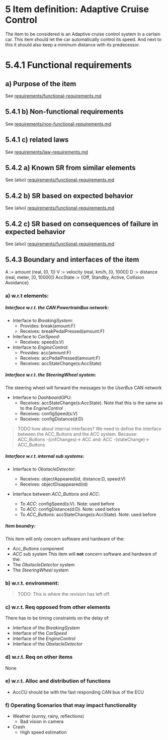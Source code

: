 # 5 Item definition: __Adaptive Cruise Control__
The item to be considered is an Adaptive cruise control system in a certain car.
This item should let the car automatically control its speed.
And next to this it should also keep a minimum distance with its predecessor.

# 5.4.1 Functional requirements
## a) Purpose of the item
See [requirements/functional-requirements.md]()

## 5.4.1 b) Non-functional requirements
See [requirements/non-functional-requirements.md]()

## 5.4.1 c) related laws
See [requirements/law-requirements.md]()

## 5.4.2 a) Known SR from similar elements
See (also) [requirements/functional-requirements.md]()

## 5.4.2 b) SR based on expected behavior
See (also) [requirements/functional-requirements.md]()

## 5.4.2 c) SR based on consequences of failure in expected behavior
See (also) [requirements/functional-requirements.md]()

## 5.4.3 Boundary and interfaces of the item
A := amount (real,  \[0, 1\])
V := velocity (real, km/h, \[0, 1000\])
D := distance (real, meter, \[0, 10000\])
AccState := {Off, Standby, Active, Collision Avoidance}
### a) w.r.t elements:
##### Interface w.r.t. the CAN _PowertrainBus_ network:
- Interface to _BreakingSystem_:
  - Provides: break(amount:F)
  - Receives: breakPedalPressed(amount:F)
- Interface to _CarSpeed_:
  - Receives: speed(s:V)
- Interface to _EngineControl_:
  - Provides: acc(amount:F)
  - Receives: accPedalPressed(amount:F)
  - Receives: accStateChange(s:AccState)

##### Interface w.r.t. the _SteeringWheel_ system:
The steering wheel will forward the messages to the _UserBus_ CAN network
- Interface to _DashboardGPU_:
  - Receives: accStateChange(s:AccState). Note that this is the same as to the _EngineControl_
  - Receives: configSpeed(s:V)
  - Receives: configDistance(d:D)

> TODO how about internal interfaces? We need to define the interface between the ACC_Buttons and the ACC system.
> Because: ACC_Buttons -(cnfChanges)-> ACC
> and: ACC -(stateChange)-> ACC_Buttons

##### Interface w.r.t. internal sub systems:
- Interface to _ObstacleDetector_:
  - Receives: objectAppeared(id, distance:D, speed:V)
  - Receives: objectDisappeared(id)

- Interface between _ACC_Buttons_ and _ACC_:
  - To _ACC_: configSpeed(s:V). Note: used before
  - To _ACC_: configDistance(d:D). Note: used before
  - To _ACC_Buttons_: accStateChange(s:AccState). Note: used before

##### Item boundry:
This item will only concern software and hardware of the:
- _Acc_Buttons_ component
- _ACC_ sub system
This item will __not__ concern software and hardware of the:
- The _ObstacleDetector_ system
- The _SteeringWheel_ system

### b) w.r.t. environment:
>TODO: This is where the revision has left off.

### c) w.r.t. Req opposed from other elements
There has to be timing constraints on the delay of:
- Interface of the _BreakingSystem_
- Interface of the _CarSpeed_
- Interface of the _EngineControl_
- Interface of the _ObstacleDetector_

### d) w.r.t. Req on other items
None

### e) w.r.t. Alloc and distribution of functions
- AccCU should be with the fast responding CAN bus of the ECU

### f) Operating Scenarios that may impact functionality
- Weather (sunny, rainy, reflections)
  - Bad vision in camera
- Crash
  - High speed estimation
